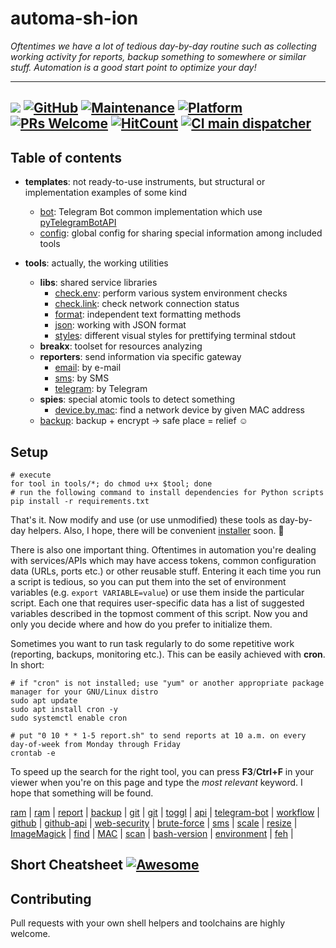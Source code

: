 # automa-sh-ion

_Oftentimes we have a lot of tedious day-by-day routine such as collecting working activity for reports, backup something to somewhere or similar stuff.
Automation is a good start point to optimize your day!_

---
<a href="https://www.gnu.org/software/bash/" target="_blank"><img src="https://img.shields.io/badge/Lang-Bash%204.4+-blue.svg"></a>
[![GitHub](https://img.shields.io/github/license/mashape/apistatus.svg?style=flat-square)](license.md)
[![Maintenance](https://img.shields.io/maintenance/yes/2021.svg?style=flat-square)]()
[![Platform](https://img.shields.io/badge/OS-GNU%2FLinux-yellowgreen.svg?style=flat-square)]()
[![PRs Welcome](https://img.shields.io/badge/PRs-welcome-blue.svg)]()
[![HitCount](http://hits.dwyl.com/zhibirc/automa-sh-ion.svg)](http://hits.dwyl.com/zhibirc/automa-sh-ion)
[![CI main dispatcher](https://github.com/zhibirc/automa-sh-ion/actions/workflows/main.yml/badge.svg)](https://github.com/zhibirc/automa-sh-ion/actions/workflows/main.yml)
---

## Table of contents

- **templates**: not ready-to-use instruments, but structural or implementation examples of some kind
  - [bot](templates/telegram.bot.py): Telegram Bot common implementation which use [pyTelegramBotAPI](https://pypi.org/project/pyTelegramBotAPI/)
  - [config](templates/config.sh): global config for sharing special information among included tools

- **tools**: actually, the working utilities
  - **libs**: shared service libraries
    - [check.env](tools/libs/check.env.sh): perform various system environment checks
    - [check.link](tools/libs/check.link.sh): check network connection status
    - [format](tools/libs/format.sh): independent text formatting methods
    - [json](tools/libs/json.sh): working with JSON format
    - [styles](tools/libs/styles.sh): different visual styles for prettifying terminal stdout
  - **breakx**: toolset for resources analyzing
  - **reporters**: send information via specific gateway
    - [email](tools/reporters/email.sh): by e-mail
    - [sms](tools/reporters/sms.sh): by SMS
    - [telegram](tools/reporters/telegram.sh): by Telegram
  - **spies**: special atomic tools to detect something
    - [device.by.mac](tools/spies/device.by.mac.sh): find a network device by given MAC address
  - [backup](tools/backup.sh): backup + encrypt -> safe place = relief :relaxed:


## Setup

```shell script
# execute
for tool in tools/*; do chmod u+x $tool; done
# run the following command to install dependencies for Python scripts
pip install -r requirements.txt
```

That's it. Now modify and use (or use unmodified) these tools as day-by-day helpers.
Also, I hope, there will be convenient [installer](install.sh) soon. :turtle:

There is also one important thing. Oftentimes in automation you're dealing with services/APIs which may have access tokens,
common configuration data (URLs, ports etc.) or other reusable stuff. Entering it each time you run a script is tedious,
so you can put them into the set of environment variables (e.g. `export VARIABLE=value`) or use them inside the particular script.
Each one that requires user-specific data has a list of suggested variables described in the topmost comment of this script.
Now you and only you decide where and how do you prefer to initialize them.

Sometimes you want to run task regularly to do some repetitive work (reporting, backups, monitoring etc.). This can be easily achieved with **cron**. In short:

```shell script
# if "cron" is not installed; use "yum" or another appropriate package manager for your GNU/Linux distro
sudo apt update
sudo apt install cron -y
sudo systemctl enable cron

# put "0 10 * * 1-5 report.sh" to send reports at 10 a.m. on every day-of-week from Monday through Friday
crontab -e
```

To speed up the search for the right tool, you can press **F3**/**Ctrl+F** in your viewer when you're on this page
and type the _most relevant_ keyword. I hope that something will be found.

[ram](tools/monitor.ram.full.sh) | [ram](tools/monitor.ram.sh) | [report](tools/report.sh) | [backup](tools/backup.create.deploy.sh) | [git](tools/get.parent.branch.sh) |
[git](tools/clone.repos.sh) | [toggl](tools/report.sh) | [api](tools/report.sh) | [telegram-bot](templates/telegram.bot.py) | [workflow](tools/start.sh) |
[github](tools/clone.repos.sh) | [github-api](tools/clone.repos.sh) | [web-security](tools/breakx) | [brute-force](tools/breakx) | [sms](tools/hack.alarm.sh) |
[scale](tools/scaler.sh) | [resize](tools/scaler.sh) | [ImageMagick](tools/scaler.sh) | [find](tools/finder.sh) | [MAC](tools/spies/device.by.mac.sh) |
[scan](tools/spies/device.by.mac.sh) | [bash-version](tools/libs/check.env.sh) | [environment](tools/libs/check.env.sh) | [feh](tools/healthspy.sh) |


## Short Cheatsheet [![Awesome](https://cdn.rawgit.com/sindresorhus/awesome/d7305f38d29fed78fa85652e3a63e154dd8e8829/media/badge.svg)]()


## Contributing

Pull requests with your own shell helpers and toolchains are highly welcome.
